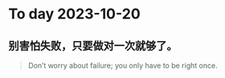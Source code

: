 
# To day 2023-10-20


## 别害怕失败，只要做对一次就够了。
> Don’t worry about failure; you only have to be right once.

    